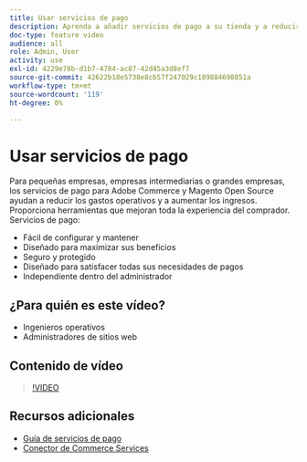 ```yaml
---
title: Usar servicios de pago
description: Aprenda a añadir servicios de pago a su tienda y a reducir los gastos operativos, aumentar los ingresos y mejorar la experiencia completa del comprador.
doc-type: feature video
audience: all
role: Admin, User
activity: use
exl-id: 4229e78b-d1b7-4784-ac87-42d45a3d8ef7
source-git-commit: 42622b18e5738e8cb57f247029c189884698851a
workflow-type: tm+mt
source-wordcount: '119'
ht-degree: 0%

---
```


# Usar servicios de pago

Para pequeñas empresas, empresas intermediarias o grandes empresas, los servicios de pago para Adobe Commerce y Magento Open Source ayudan a reducir los gastos operativos y a aumentar los ingresos. Proporciona herramientas que mejoran toda la experiencia del comprador. Servicios de pago:

- Fácil de configurar y mantener
- Diseñado para maximizar sus beneficios
- Seguro y protegido
- Diseñado para satisfacer todas sus necesidades de pagos
- Independiente dentro del administrador

## ¿Para quién es este vídeo?

- Ingenieros operativos
- Administradores de sitios web

## Contenido de vídeo

>[!VIDEO](https://video.tv.adobe.com/v/343990?quality=12&learn=on)

## Recursos adicionales

- [Guía de servicios de pago](https://experienceleague.adobe.com/docs/commerce-merchant-services/payment-services/guide-overview.html)
- [Conector de Commerce Services](https://experienceleague.adobe.com/docs/commerce-merchant-services/user-guides/integration-services/saas.html)

